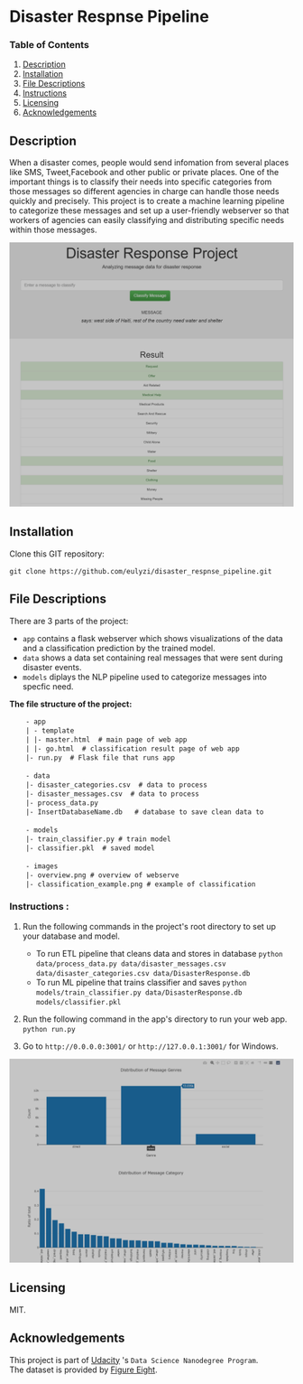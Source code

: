 # Disaster Respnse Pipeline


### Table of Contents

1. [Description](#description)
2. [Installation](#installation)
3. [File Descriptions](#files)
4. [Instructions](#instructions)
5. [Licensing](#licensing)
6. [Acknowledgements](#acknowledgements)




## Description<a name="description"></a>

When a disaster comes, people would send infomation from several places like SMS, Tweet,Facebook and other public or private places. One of the important things is to classify their needs into specific categories from those messages so different agencies in charge can handle those needs quickly and  precisely.
This project is to create a machine learning pipeline to categorize these messages and set up a user-friendly webserver so that workers of agencies can easily classifying and distributing specific needs within those messages.

<img src="images/classification_example.png">


## Installation <a name="installation"></a>

Clone this GIT repository:

```
git clone https://github.com/eulyzi/disaster_respnse_pipeline.git
```

## File Descriptions <a name="files"></a>

There are 3 parts of the project:
 - `app` contains a flask webserver which shows visualizations of the data and a classification prediction by the trained model.
 - `data` shows a data set containing real messages that were sent during disaster events. 
 - `models` diplays the NLP pipeline used to categorize messages into specfic need.
  
 **The file structure of the project:**

```
    - app
    | - template
    | |- master.html  # main page of web app
    | |- go.html  # classification result page of web app
    |- run.py  # Flask file that runs app

    - data
    |- disaster_categories.csv  # data to process 
    |- disaster_messages.csv  # data to process
    |- process_data.py
    |- InsertDatabaseName.db   # database to save clean data to

    - models
    |- train_classifier.py # train model
    |- classifier.pkl  # saved model 
    
    - images
    |- overview.png # overview of webserve
    |- classification_example.png # example of classification 
```

### Instructions <a name="instructions"></a>:
1. Run the following commands in the project's root directory to set up your database and model.

    - To run ETL pipeline that cleans data and stores in database
        `python data/process_data.py data/disaster_messages.csv data/disaster_categories.csv data/DisasterResponse.db`
    - To run ML pipeline that trains classifier and saves
        `python models/train_classifier.py data/DisasterResponse.db models/classifier.pkl`

2. Run the following command in the app's directory to run your web app.
    `python run.py`

3. Go to `http://0.0.0.0:3001/` or `http://127.0.0.1:3001/` for Windows.
<img src="images/overview.png">

## Licensing <a name="licensing"></a>

MIT.

## Acknowledgements <a name="acknowledgements"></a>

This project is part of  [Udacity](https://www.udacity.com/course/data-scientist-nanodegree--nd025) 's `Data Science Nanodegree Program`.  
The dataset is provided by [Figure Eight](https://appen.com/).
